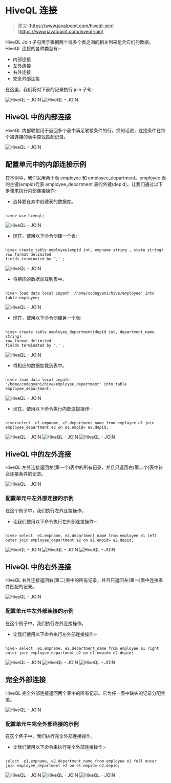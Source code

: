 # HiveQL 连接

> 原文:[https://www.javatpoint.com/hiveql-join](https://www.javatpoint.com/hiveql-join)

HiveQL Join 子句用于根据两个或多个表之间的相关列来组合它们的数据。HiveQL 连接的各种类型有:-

*   内部连接
*   左外连接
*   右外连接
*   完全外部连接

在这里，我们将对下表的记录执行 join 子句:

![HiveQL - JOIN](../Images/22d7f38d4f09fb8212fd5f2bcf60afc0.png)
![HiveQL - JOIN](../Images/a9da32b5476aaefd2d4fcd15f8de8fc8.png)

## HiveQL 中的内部连接

HiveQL 内部联接用于返回多个表中满足联接条件的行。换句话说，连接条件在每个被连接的表中查找匹配记录。

![HiveQL - JOIN](../Images/e13f7124bb4f128a32c4d23fe5bb62fe.png)

## 配置单元中的内部连接示例

在本例中，我们采用两个表 employee 和 employee_department。employee 表的主键(empid)代表 employee_department 表的外键(depid)。让我们通过以下步骤来执行内部连接操作:-

*   选择要在其中创建表的数据库。

```

hive> use hiveql;

```

![HiveQL - JOIN](../Images/adf835ba8391d1bf432f659aa934f768.png)

*   现在，使用以下命令创建一个表:

```

hive> create table employee(empid int, empname string , state string)
row format delimited
fields terminated by ',' ;

```

![HiveQL - JOIN](../Images/b9182041f18b788940db3d049ca1ec31.png)

*   将相应的数据加载到表中。

```

hive> load data local inpath '/home/codegyani/hive/employee' into table employee;

```

![HiveQL - JOIN](../Images/6a4bfceb472c56c11306edccef5f58e4.png)

*   现在，使用以下命令创建另一个表:

```

hive> create table employee_department(depid int, department_name string)
row format delimited
fields terminated by ',' ;

```

![HiveQL - JOIN](../Images/136306cdb21e3e85c9156b0bd5966cfd.png)

*   将相应的数据加载到表中。

```

hive> load data local inpath '/home/codegyani/hive/employee_department' into table employee_department;

```

![HiveQL - JOIN](../Images/0b71e09a4f8ab4e9d82340279b791069.png)

*   现在，使用以下命令执行内部连接操作:-

```

hive>select  e1.empname, e2.department_name from employee e1 join employee_department e2 on e1.empid= e2.depid;

```

![HiveQL - JOIN](../Images/accbdefa2a7f35e10f51ae3295d13e9d.png)
![HiveQL - JOIN](../Images/ad3d15e158fd7b0e3cdac04c26dac95f.png)
![HiveQL - JOIN](../Images/85647859ab68818e82f9888888d64eaf.png)

## HiveQL 中的左外连接

HiveQL 左外连接返回左(第一个)表中的所有记录，并且只返回右(第二个)表中符合连接条件的记录。

![HiveQL - JOIN](../Images/7f02c8e1c08f28fe109093ba4fa32213.png)

### 配置单元中左外部连接的示例

在这个例子中，我们执行左外连接操作。

*   让我们使用以下命令执行左外部连接操作:-

```

hive> select  e1.empname, e2.department_name from employee e1 left outer join employee_department e2 on e1.empid= e2.depid;

```

![HiveQL - JOIN](../Images/d7e8c18ccf379a81d2603c6c214b244b.png)
![HiveQL - JOIN](../Images/8b389e3774d25c59bbf20d05ba3c7af7.png)
![HiveQL - JOIN](../Images/f2c1b85645e4d2bd6c1be0bf57301d98.png)

## HiveQL 中的右外连接

HiveQL 右外连接返回右(第二)表中的所有记录，并且只返回左(第一)表中连接条件匹配的记录。

![HiveQL - JOIN](../Images/0e8591b828e2721a8159e8fd6eb98278.png)

### 配置单元中左外部连接的示例

在这个例子中，我们执行左外连接操作。

*   让我们使用以下命令执行左外部连接操作:-

```

hive> select  e1.empname, e2.department_name from employee e1 right outer join employee_department e2 on e1.empid= e2.depid;

```

![HiveQL - JOIN](../Images/bd98114574f653450a61184313459824.png)
![HiveQL - JOIN](../Images/0c4f0bc922e9a4fe1128c908e69b8e8f.png)
![HiveQL - JOIN](../Images/b9e5b6ef8bdacd48fb4f3ff7f838c901.png)

## 完全外部连接

HiveQL 完全外部连接返回两个表中的所有记录。它为任一表中缺失的记录分配空值。

![HiveQL - JOIN](../Images/5b589bd87d1650ef3718273a6b4c6c12.png)

### 配置单元中完全外部连接的示例

在这个例子中，我们执行完全外部连接操作。

*   让我们使用以下命令来执行完全外部连接操作:-

```

select  e1.empname, e2.department_name from employee e1 full outer join employee_department e2 on e1.empid= e2.depid;

```

![HiveQL - JOIN](../Images/3f7a91a49c914489f267c286ff1832ec.png)
![HiveQL - JOIN](../Images/431495ef22effbd10e6b638ceae41d9b.png)
![HiveQL - JOIN](../Images/df07427f8d84ece7bafec21195a6b3aa.png)